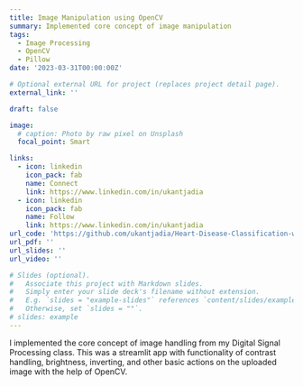 ```yaml
---
title: Image Manipulation using OpenCV
summary: Implemented core concept of image manipulation 
tags:
  - Image Processing
  - OpenCV
  - Pillow
date: '2023-03-31T00:00:00Z'

# Optional external URL for project (replaces project detail page).
external_link: ''

draft: false

image:
  # caption: Photo by raw pixel on Unsplash
  focal_point: Smart

links:
  - icon: linkedin
    icon_pack: fab
    name: Connect
    link: https://www.linkedin.com/in/ukantjadia    
  - icon: linkedin
    icon_pack: fab
    name: Follow
    link: https://www.linkedin.com/in/ukantjadia
url_code: 'https://github.com/ukantjadia/Heart-Disease-Classification-with-Electrocardiogram'
url_pdf: ''
url_slides: ''
url_video: ''

# Slides (optional).
#   Associate this project with Markdown slides.
#   Simply enter your slide deck's filename without extension.
#   E.g. `slides = "example-slides"` references `content/slides/example-slides.md`.
#   Otherwise, set `slides = ""`.
# slides: example
---
```



I implemented the core concept of image handling from my Digital Signal Processing class. This was a streamlit app with functionality of contrast handling, brightness, inverting, and other basic actions on the uploaded image with the help of OpenCV.

